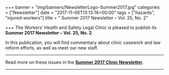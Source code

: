 +++
banner = "img/banners/NewsletterLogo-Summer2017.jpg"
categories = ["Newsletter"]
date = "2017-11-06T13:13:16+00:00"
tags = ["hazards", "injured-workers"]
title = " Summer 2017 Newsletter – Vol. 25, No. 2"

+++
The Workers’ Health and Safety Legal Clinic is pleased to publish its **Summer 2017 Newsletter – Vol. 25, No. 2**.

In this publication, you will find commentary about clinic casework and law reform efforts, as well as meet our new staff.

---

Read more on these issues in the [**Summer 2017 Clinic Newsletter**](https://s3.amazonaws.com/newsletter.workers-safety.ca/newsletters/Clinic+Newsletters/2010-present/Vol+25%2C+No+2%2C+Summer+2017/WHSLCnewsletter-Summer+2017-Vol+25+No+2.pdf).

---